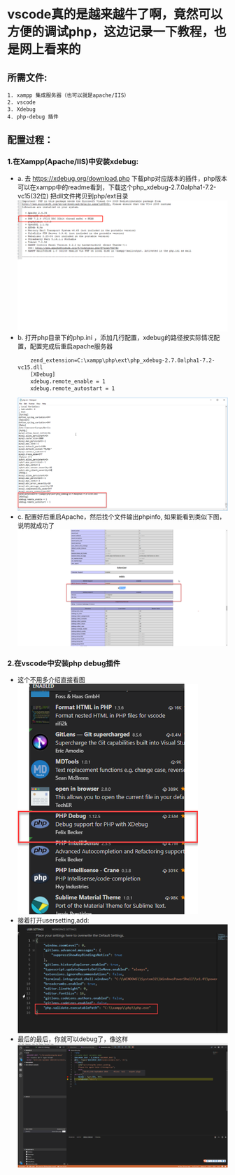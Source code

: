 # vscode真的是越来越牛了啊，竟然可以方便的调试php，这边记录一下教程，也是网上看来的
## 所需文件:
    1. xampp 集成服务器（也可以就是apache/IIS）
    2. vscode
    3. Xdebug
    4. php-debug 插件
## 配置过程：
### 1.在Xampp(Apache/IIS)中安装xdebug:
* a. 去 https://xdebug.org/download.php 下载php对应版本的插件，php版本可以在xampp中的readme看到，下载这个php_xdebug-2.7.0alpha1-7.2-vc15(32位) 把dll文件拷贝到php/ext目录 
    ![php版本查看](./images/php_version.png)
* b. 打开php目录下的php.ini ，添加几行配置，xdebug的路径按实际情况配置，配置完成后重启apache服务器
    ```plaintext
        zend_extension=C:\xampp\php\ext\php_xdebug-2.7.0alpha1-7.2-vc15.dll
        [XDebug]
        xdebug.remote_enable = 1
        xdebug.remote_autostart = 1
    ```
    ![配置php.ini](./images/配置php.ini.png)
* c. 配置好后重启Apache，然后找个文件输出phpinfo, 如果能看到类似下图，说明就成功了
    ![配置成功截图](./images/验证配置成功.png)
### 2.在vscode中安装php debug插件
* 这个不用多介绍直接看图 ![php debug](./images/php_debug.png)
* 接着打开usersetting,add: ![usr setting](./images/user_setting.png)
* 最后的最后，你就可以debug了，像这样
    ![debug code](./images/debug_code.png)
    